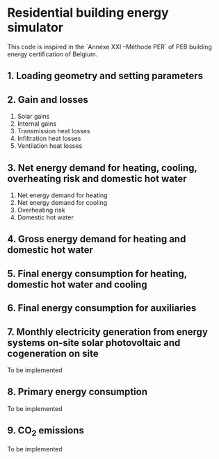 # __Residential building energy simulator__

This code is inspired in the ´Annexe XXI –Méthode PER´ of PEB building energy certification of Belgium.

## __1. Loading geometry and setting parameters__

## 2. Gain and losses

1. Solar gains
2. Internal gains
3. Transmission heat losses
4. Infiltration heat losses
5. Ventilation heat losses


## 3. Net energy demand for heating, cooling, overheating risk and domestic hot water

1. Net energy demand for heating
2. Net energy demand for cooling
3. Overheating risk
4. Domestic hot water

## 4. Gross energy demand for heating and domestic hot water

## 5. Final energy consumption for heating, domestic hot water and cooling

## 6. Final energy consumption for auxiliaries

## 7. Monthly electricity generation from energy systems on-site solar photovoltaic and cogeneration on site

To be implemented

## 8. Primary energy consumption

To be implemented

## 9. CO<sub>2</sub> emissions

To be implemented
